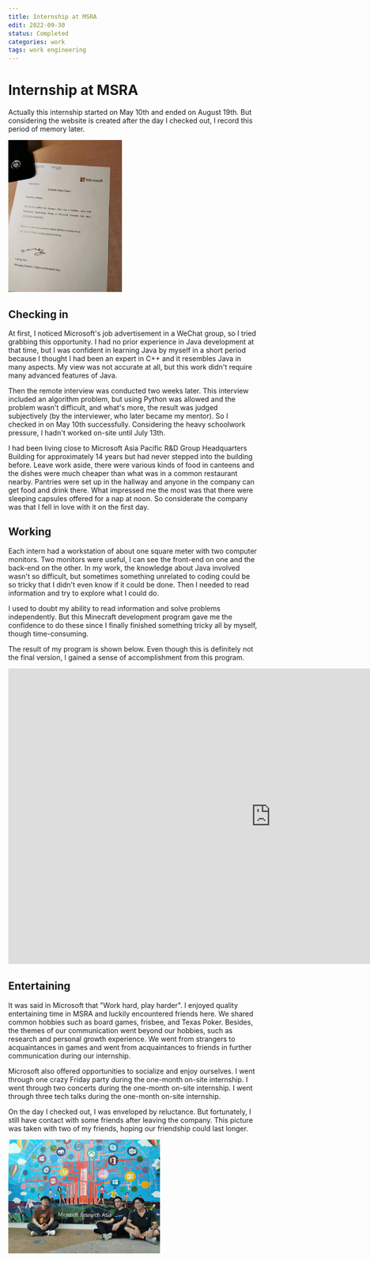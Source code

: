 ```yaml
---
title: Internship at MSRA
edit: 2022-09-30
status: Completed
categories: work
tags: work engineering
---
```


# Internship at MSRA

Actually this internship started on May 10th and ended on August 19th. But considering the website is created after the day I checked out, I record this period of memory later.

<img src="https://raw.githubusercontent.com/guangyu-zhao/guangyu-zhao.github.io/master/_posts/2022-09-29-Internship%20at%20MSRA/image/certificate.jpg" alt="certificate" style="zoom:30%;" />

## Checking in

At first, I noticed Microsoft's job advertisement in a WeChat group, so I tried grabbing this opportunity. I had no prior experience in Java development at that time, but I was confident in learning Java by myself in a short period because I thought I had been an expert in C++ and it resembles Java in many aspects. My view was not accurate at all, but this work didn't require many advanced features of Java.

Then the remote interview was conducted two weeks later. This interview included an algorithm problem, but using Python was allowed and the problem wasn't difficult, and what's more, the result was judged subjectively (by the interviewer, who later became my mentor). So I checked in on May 10th successfully. Considering the heavy schoolwork pressure, I hadn't worked on-site until July 13th.

I had been living close to Microsoft Asia Pacific R&D Group Headquarters Building for approximately 14 years but had never stepped into the building before. Leave work aside, there were various kinds of food in canteens and the dishes were much cheaper than what was in a common restaurant nearby. Pantries were set up in the hallway and anyone in the company can get food and drink there. What impressed me the most was that there were sleeping capsules offered for a nap at noon. So considerate the company was that I fell in love with it on the first day.


## Working

Each intern had a workstation of about one square meter with two computer monitors. Two monitors were useful, I can see the front-end on one and the back-end on the other. In my work, the knowledge about Java involved wasn't so difficult, but sometimes something unrelated to coding could be so tricky that I didn't even know if it could be done. Then I needed to read information and try to explore what I could do.

I used to doubt my ability to read information and solve problems independently. But this Minecraft development program gave me the confidence to do these since I finally finished something tricky all by myself, though time-consuming.

The result of my program is shown below. Even though this is definitely not the final version, I gained a sense of accomplishment from this program.

<center><iframe width="1061" height="597" src="https://www.youtube.com/embed/O9Hk-YE4E6Q" title="Minecraft World Adventure" frameborder="0" allow="accelerometer; autoplay; clipboard-write; encrypted-media; gyroscope; picture-in-picture" allowfullscreen></iframe></center>


## Entertaining

It was said in Microsoft that "Work hard, play harder". I enjoyed quality entertaining time in MSRA and luckily encountered friends here. We shared common hobbies such as board games,  frisbee, and Texas Poker. Besides, the themes of our communication went beyond our hobbies, such as research and personal growth experience. We went from strangers to acquaintances in games and went from acquaintances to friends in further communication during our internship.

Microsoft also offered opportunities to socialize and enjoy ourselves. I went through one crazy Friday party during the one-month on-site internship. I went through two concerts during the one-month on-site internship. I went through three tech talks during the one-month on-site internship.

On the day I checked out, I was enveloped by reluctance. But fortunately, I still have contact with some friends after leaving the company. This picture was taken with two of my friends, hoping our friendship could last longer.

<img src="https://raw.githubusercontent.com/guangyu-zhao/guangyu-zhao.github.io/master/_posts/2022-09-29-Internship%20at%20MSRA/image/check out day.jpg" alt="check out day" style="zoom:30%;" />
